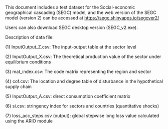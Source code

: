 This document includes a test dataset for the Social-economic geographical cascading (SEGC) model, and the web version of the SEGC model (version 2) can be accessed at https://segc.shinyapps.io/segcver2/

Users can also download SEGC desktop version (SEGC_v2.exe).

Description of data file:

(1) InputOutput_Z.csv: The input-output table at the sector level

(2) InputOutput_X.csv: The theoretical production value of the sector under equilibrium conditions

(3) mat_index.csv: The code matrix representing the region and sector

(4) cof.csv: The location and degree table of disturbance in the hypothetical supply chain

(5) InputOutput_A.csv: direct consumption coefficient matrix

(6) si.csv: stringency index for sectors and countries (quantitative shocks)

(7) loss_acc_steps.csv (output): global stepwise long loss value calculated using the ARIO module
